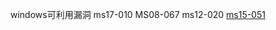 windows可利用漏洞
ms17-010
MS08-067
ms12-020
[ms15-051](https://blog.csdn.net/qq_42967398/article/details/100777498)

